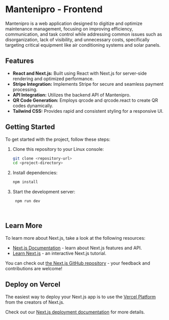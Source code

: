 # Mantenipro - Frontend

Mantenipro is a web application designed to digitize and optimize maintenance management, focusing on improving efficiency, communication, and task control while addressing common issues such as disorganization, lack of visibility, and unnecessary costs, specifically targeting critical equipment like air conditioning systems and solar panels.

## Features

- **React and Next.js:** Built using React with Next.js for server-side rendering and optimized performance.
- **Stripe Integration:** Implements Stripe for secure and seamless payment processing.
- **API Integration:** Utilizes the backend API of Mantenipro.
- **QR Code Generation:** Employs qrcode and qrcode.react to create QR codes dynamically.
- **Tailwind CSS:**  Provides rapid and consistent styling for a responsive UI.

## Getting Started

To get started with the project, follow these steps:

1. Clone this repository to your Linux console:
   ```bash
   git clone <repository-url>
   cd <project-directory>


2. Install dependencies:
   ```bash
   npm install


3. Start the development server:
   ```bash
    npm run dev




## Learn More

To learn more about Next.js, take a look at the following resources:

- [Next.js Documentation](https://nextjs.org/docs) - learn about Next.js features and API.
- [Learn Next.js](https://nextjs.org/learn) - an interactive Next.js tutorial.

You can check out [the Next.js GitHub repository](https://github.com/vercel/next.js/) - your feedback and contributions are welcome!

## Deploy on Vercel

The easiest way to deploy your Next.js app is to use the [Vercel Platform](https://vercel.com/new?utm_medium=default-template&filter=next.js&utm_source=create-next-app&utm_campaign=create-next-app-readme) from the creators of Next.js.

Check out our [Next.js deployment documentation](https://nextjs.org/docs/deployment) for more details.
